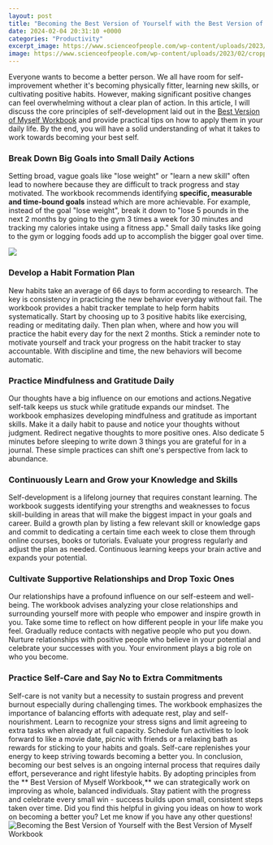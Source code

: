 ```yaml
---
layout: post
title: "Becoming the Best Version of Yourself with the Best Version of Myself Workbook"
date: 2024-02-04 20:31:10 +0000
categories: "Productivity"
excerpt_image: https://www.scienceofpeople.com/wp-content/uploads/2023/02/cropped-Screen-Shot-2023-02-13-at-10.25.18-PM.png
image: https://www.scienceofpeople.com/wp-content/uploads/2023/02/cropped-Screen-Shot-2023-02-13-at-10.25.18-PM.png
---
```


Everyone wants to become a better person. We all have room for self-improvement whether it's becoming physically fitter, learning new skills, or cultivating positive habits. However, making significant positive changes can feel overwhelming without a clear plan of action. 
In this article, I will discuss the core principles of self-development laid out in the [Best Version of Myself Workbook](https://fistore.mysenprints.com/collection/adan) and provide practical tips on how to apply them in your daily life. By the end, you will have a solid understanding of what it takes to work towards becoming your best self.
### Break Down Big Goals into Small Daily Actions
Setting broad, vague goals like "lose weight" or "learn a new skill" often lead to nowhere because they are difficult to track progress and stay motivated. The workbook recommends identifying **specific, measurable and time-bound goals** instead which are more achievable. 
For example, instead of the goal "lose weight", break it down to "lose 5 pounds in the next 2 months by going to the gym 3 times a week for 30 minutes and tracking my calories intake using a fitness app." Small daily tasks like going to the gym or logging foods add up to accomplish the bigger goal over time.

![](https://i5.walmartimages.com/asr/5ea726f5-5c23-4160-8ec7-d9a63d9fbb90.b669b4f2ae8bc728f2644b6c415448e0.jpeg)
### Develop a Habit Formation Plan
New habits take an average of 66 days to form according to research. The key is consistency in practicing the new behavior everyday without fail. The workbook provides a habit tracker template to help form habits systematically. 
Start by choosing up to 3 positive habits like exercising, reading or meditating daily. Then plan when, where and how you will practice the habit every day for the next 2 months. Stick a reminder note to motivate yourself and track your progress on the habit tracker to stay accountable. With discipline and time, the new behaviors will become automatic.
### Practice Mindfulness and Gratitude Daily  
Our thoughts have a big influence on our emotions and actions.Negative self-talk keeps us stuck while gratitude expands our mindset. The workbook emphasizes developing mindfulness and gratitude as important skills.
Make it a daily habit to pause and notice your thoughts without judgment. Redirect negative thoughts to more positive ones. Also dedicate 5 minutes before sleeping to write down 3 things you are grateful for in a journal. These simple practices can shift one's perspective from lack to abundance.
### Continuously Learn and Grow your Knowledge and Skills
Self-development is a lifelong journey that requires constant learning. The workbook suggests identifying your strengths and weaknesses to focus skill-building in areas that will make the biggest impact in your goals and career. 
Build a growth plan by listing a few relevant skill or knowledge gaps and commit to dedicating a certain time each week to close them through online courses, books or tutorials. Evaluate your progress regularly and adjust the plan as needed. Continuous learning keeps your brain active and expands your potential.
### Cultivate Supportive Relationships and Drop Toxic Ones  
Our relationships have a profound influence on our self-esteem and well-being. The workbook advises analyzing your close relationships and surrounding yourself more with people who empower and inspire growth in you. 
Take some time to reflect on how different people in your life make you feel. Gradually reduce contacts with negative people who put you down. Nurture relationships with positive people who believe in your potential and celebrate your successes with you. Your environment plays a big role on who you become.
### Practice Self-Care and Say No to Extra Commitments   
Self-care is not vanity but a necessity to sustain progress and prevent burnout especially during challenging times. The workbook emphasizes the importance of balancing efforts with adequate rest, play and self-nourishment.
Learn to recognize your stress signs and limit agreeing to extra tasks when already at full capacity. Schedule fun activities to look forward to like a movie date, picnic with friends or a relaxing bath as rewards for sticking to your habits and goals. Self-care replenishes your energy to keep striving towards becoming a better you.
In conclusion, becoming our best selves is an ongoing internal process that requires daily effort, perseverance and right lifestyle habits. By adopting principles from the ** Best Version of Myself Workbook,** we can strategically work on improving as whole, balanced individuals. Stay patient with the progress and celebrate every small win - success builds upon small, consistent steps taken over time.
Did you find this helpful in giving you ideas on how to work on becoming a better you? Let me know if you have any other questions!
![Becoming the Best Version of Yourself with the Best Version of Myself Workbook](https://www.scienceofpeople.com/wp-content/uploads/2023/02/cropped-Screen-Shot-2023-02-13-at-10.25.18-PM.png)